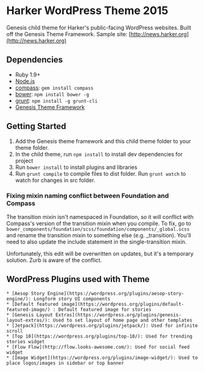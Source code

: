 # Harker WordPress Theme 2015

Genesis child theme for Harker's public-facing WordPress websites. Built off the Genesis Theme Framework. Sample site: [http://news.harker.org](http://news.harker.org)

## Dependencies

* Ruby 1.9+
* [Node.js](http://nodejs.org)
* [compass](http://compass-style.org/): `gem install compass`
* [bower](http://bower.io): `npm install bower -g`
* [grunt](http://gruntjs.com/): `npm install -g grunt-cli`
* [Genesis Theme Framework](http://my.studiopress.com/themes/genesis/)

## Getting Started

1. Add the Genesis theme framework and this child theme folder to your theme folder.
2. In the child theme, run `npm install` to install dev dependencies for project
3. Run `bower install` to install plugins and libraries
4. Run `grunt compile` to compile files to dist folder. Run `grunt watch` to watch for changes in src folder.

### Fixing mixin naming conflict between Foundation and Compass

The transition mixin isn't namespaced in Foundation, so it will conflict with Compass's version of the transition mixin when you compile. To fix, go to `bower_components/foundation/scss/foundation/components/_global.scss` and rename the transition mixin to something else (e.g. _transition). You'll need to also update the include statement in the single-transition mixin. 

Unfortunately, this edit will be overwritten on updates, but it's a temporary solution. Zurb is aware of the conflict.

## WordPress Plugins used with Theme

    * [Aesop Story Engine](https://wordpress.org/plugins/aesop-story-engine/): Longform story UI components
    * [Default featured image](https://wordpress.org/plugins/default-featured-image/) : Default featured image for stories
    * [Genesis Layout Extras](https://wordpress.org/plugins/genesis-layout-extras/): Used to set layout of home page and other templates
    * [Jetpack](https://wordpress.org/plugins/jetpack/): Used for infinite scroll
    * [Top 10](https://wordpress.org/plugins/top-10/): Used for trending stories widget
    * [Flow Flow](http://flow.looks-awesome.com/): Used for social feed widget 
    * [Image Widget](https://wordpress.org/plugins/image-widget/): Used to place logos/images in sidebar or top banner
